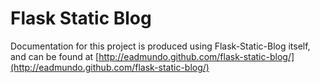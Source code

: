 # Flask Static Blog

Documentation for this project is produced using Flask-Static-Blog itself, and can be found at [http://eadmundo.github.com/flask-static-blog/](http://eadmundo.github.com/flask-static-blog/)